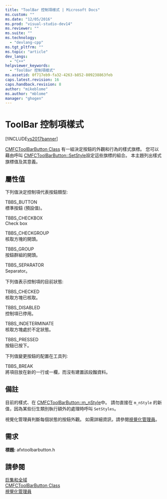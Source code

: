```yaml
---
title: "ToolBar 控制項樣式 | Microsoft Docs"
ms.custom: ""
ms.date: "12/05/2016"
ms.prod: "visual-studio-dev14"
ms.reviewer: ""
ms.suite: ""
ms.technology: 
  - "devlang-cpp"
ms.tgt_pltfrm: ""
ms.topic: "article"
dev_langs: 
  - "C++"
helpviewer_keywords: 
  - "ToolBar 控制項樣式"
ms.assetid: 0f717eb9-fa32-4263-b852-809238863feb
caps.latest.revision: 16
caps.handback.revision: 8
author: "mikeblome"
ms.author: "mblome"
manager: "ghogen"
---
```

# ToolBar 控制項樣式
[!INCLUDE[vs2017banner](../../assembler/inline/includes/vs2017banner.md)]

[CMFCToolBarButton Class](../../mfc/reference/cmfctoolbarbutton-class.md) 有一組決定按鈕的外觀和行為的樣式旗標。  您可以藉由呼叫 [CMFCToolBarButton::SetStyle](../Topic/CMFCToolBarButton::SetStyle.md)設定這些旗標的組合。  本主題列出樣式旗標值及其意義。  
  
## 屬性值  
 下列值決定控制項代表按鈕類型:  
  
 TBBS\_BUTTON  
 標準按鈕 \(預設值\)。  
  
 TBBS\_CHECKBOX  
 Check box  
  
 TBBS\_CHECKGROUP  
 核取方塊的開頭。  
  
 TBBS\_GROUP  
 按鈕群組的開頭。  
  
 TBBS\_SEPARATOR  
 Separator。  
  
 下列值表示控制項的目前狀態:  
  
 TBBS\_CHECKED  
 核取方塊已核取。  
  
 TBBS\_DISABLED  
 控制項已停用。  
  
 TBBS\_INDETERMINATE  
 核取方塊處於不定狀態。  
  
 TBBS\_PRESSED  
 按鈕已按下。  
  
 下列值變更按鈕的配置在工具列:  
  
 TBBS\_BREAK  
 將項目放在新的一行或一欄，而沒有建置該段餾資料。  
  
## 備註  
 目前的樣式、在 [CMFCToolBarButton::m\_nStyle](../Topic/CMFCToolBarButton::m_nStyle.md)中。  請勿直接在 `m_nStyle` 的新值，因為某些衍生類別執行額外的處理時呼叫 `SetStyles`。  
  
 視覺化管理員判斷每個狀態的按鈕外觀。  如需詳細資訊，請參閱[視覺化管理員](../../mfc/visualization-manager.md)。  
  
## 需求  
 **標題:** afxtoolbarbutton.h  
  
## 請參閱  
 [巨集和全域](../../mfc/reference/mfc-macros-and-globals.md)   
 [CMFCToolBarButton Class](../../mfc/reference/cmfctoolbarbutton-class.md)   
 [視覺化管理員](../../mfc/visualization-manager.md)